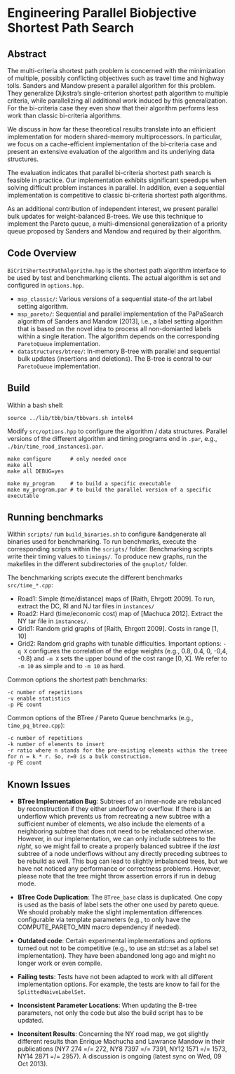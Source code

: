 # Engineering Parallel Biobjective Shortest Path Search

## Abstract

The multi-criteria shortest path problem is concerned with the minimization of multiple, possibly conflicting objectives such as travel time and highway tolls. Sanders and Mandow present a parallel algorithm for this problem. They generalize Dijkstra’s single-criterion shortest path algorithm to multiple criteria, while parallelizing all additional work induced by this generalization. For the bi-criteria case they even show that their algorithm performs less work than classic bi-criteria algorithms.

We discuss in how far these theoretical results translate into an efficient implementation for modern shared-memory multiprocessors. In particular, we focus on a cache-efficient implementation of the bi-criteria case and present an extensive evaluation of the algorithm and its underlying data structures.

The evaluation indicates that parallel bi-criteria shortest path search is feasible in practice. Our implementation exhibits significant speedups when solving difficult problem instances in parallel. In addition, even a sequential implementation is competitive to classic bi-criteria shortest path algorithms.

As an additional contribution of independent interest, we present parallel bulk updates for weight-balanced B-trees. We use this technique to implement the Pareto queue, a multi-dimensional generalization of a priority queue proposed by Sanders and Mandow and required by their algorithm.


## Code Overview

`BiCritShortestPathAlgorithm.hpp` is the shortest path algorithm interface to be used by test and benchmarking clients. The actual algorithm is set and configured in `options.hpp`.

* `msp_classic/`: Various versions of a sequential state-of the art label setting algorithm.
* `msp_pareto/`: Sequential and parallel implementation of the PaPaSearch algorithm of Sanders and Mandow [2013], i.e., a label setting algorithm that is based on the novel idea to process all non-domianted labels within a single iteration. The algorithm depends on the corresponding `ParetoQueue` implementation.
* `datastructures/btree/`: In-memory B-tree with parallel and sequential bulk updates (insertions and deletions). The B-tree is central to our `ParetoQueue` implementation. 


## Build 

Within a bash shell:

    source ../lib/tbb/bin/tbbvars.sh intel64

Modify `src/options.hpp` to configure the algorithm / data structures. Parallel versions of the different algorithm and timing programs end in `.par`, e.g., `./bin/time_road_instances1.par`.
  
    make configure      # only needed once
    make all
    make all DEBUG=yes

    make my_program     # to build a specific executable
    make my_program.par # to build the parallel version of a specific executable


## Running benchmarks

Within `scripts/` run `build_binaries.sh` to configure &andgenerate all binaries used for benchmarking. To run benchmarks, execute the corresponding scripts within the `scripts/` folder. Benchmarking scripts write their timing values to  `timings/`. To produce new graphs, run the makefiles in the different subdirectories of the `gnuplot/` folder.

The benchmarking scripts execute the different benchmarks `src/time_*.cpp`:

* Road1: Simple (time/distance) maps of [Raith, Ehrgott 2009]. To run, extract the DC, RI and NJ tar files in `instances/`
* Road2: Hard (time/economic cost) map of [Machuca 2012]. Extract the NY tar file in `instances/`.
* Grid1: Random grid graphs of [Raith, Ehrgott 2009]. Costs in range [1, 10]
* Grid2: Random grid graphs with tunable difficulties. Important options: `-q X` configures the correlation of the edge weights (e.g., 0.8, 0.4, 0, -0,4, -0.8) and `-m X` sets the upper bound of the cost range [0, X]. We refer to `-m 10` as simple and to `-m 10` as hard.

Common options the shortest path benchmarks:

    -c number of repetitions
    -v enable statistics
    -p PE count

Common options of the BTree / Pareto Queue benchmarks  (e.g., `time_pq_btree.cpp`):

    -c number of repetitions
    -k number of elements to insert
    -r ratio where n stands for the pre-existing elements within the treee for n = k * r. So, r=0 is a bulk construction.
    -p PE count


## Known Issues

* __BTree Implementation Bug__: Subtrees of an inner-node are rebalanced by reconstruction if they either underflow or overflow. If there is an underflow which prevents us from recreating a new subtree with a sufficient number of elements, we also include the elements of a neighboring subtree that does not need to be rebalanced otherwise. However, in our implementation, we can only include subtrees to the _right_, so we might fail to create a properly balanced subtree if the _last_ subtree of a node underflows without any directly preceding subtrees to be rebuild as well. This bug can lead to slightly imbalanced trees, but we have not noticed any performance or correctness problems. However, please note that the tree might throw assertion errors if run in debug mode. 

* __BTree Code Duplication__: The `BTree_base` class is duplicated. One copy is used as the basis of label sets the other one used by pareto queue. We should probably make the slight implementation differences configurable via template parameters (e.g., to only have the COMPUTE_PARETO_MIN macro dependency if needed).

* __Outdated code__: Certain experimental implementations and options turned out not to be competitive (e.g., to use an std::set as a label set implementation). They have been abandoned long ago and might no longer work or even compile. 

* __Failing tests__: Tests have not been adapted to work with all different implementation options. For example, the tests are know to fail for the `SplittedNaiveLabelSet`.

* __Inconsistent Parameter Locations__: When updating the B-tree parameters, not only the code but also the build script has to be updated.

* __Inconsitent Results__:  Concerning the NY road map, we got slightly different results than Enrique Machucha and Lawrance Mandow in their publications (NY7 274 =/= 272, NY8 7397 =/= 7391, NY12 1571 =/= 1573, NY14 2871 =/= 2957). A discussion is ongoing (latest sync on Wed, 09 Oct 2013).
                         
